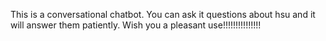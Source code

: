 This is a conversational chatbot. You can ask it questions about hsu and it will answer them patiently. Wish you a pleasant use!!!!!!!!!!!!!!!
